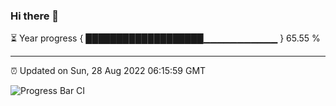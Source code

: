 ### Hi there 👋

⏳ Year progress { ███████████████████▁▁▁▁▁▁▁▁▁▁▁ } 65.55 %

---

⏰ Updated on Sun, 28 Aug 2022 06:15:59 GMT

![Progress Bar CI](https://github.com/liununu/liununu/workflows/Progress%20Bar%20CI/badge.svg)
